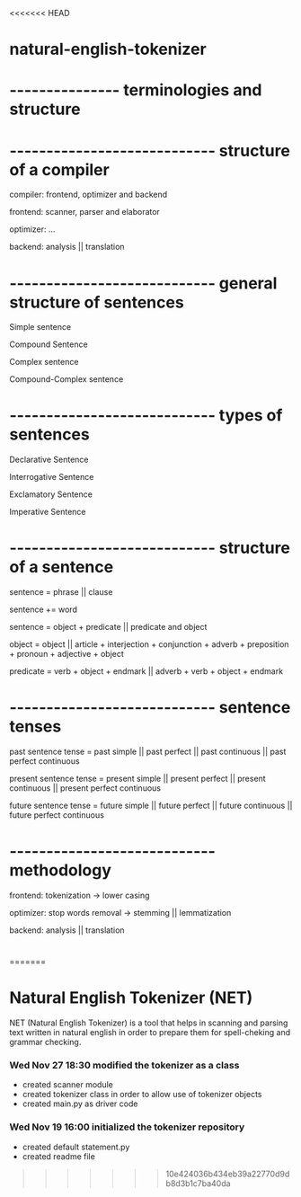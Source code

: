 <<<<<<< HEAD
# natural-english-tokenizer

# --------------- terminologies and structure

# ---------------------------- structure of a compiler

compiler: frontend, optimizer and backend

frontend: scanner, parser and elaborator

optimizer: ...

backend: analysis || translation

# ---------------------------- general structure of sentences

Simple sentence

Compound Sentence

Complex sentence

Compound-Complex sentence

# ---------------------------- types of sentences

Declarative Sentence

Interrogative Sentence

Exclamatory Sentence

Imperative Sentence

# ---------------------------- structure of a sentence

sentence = phrase || clause

sentence += word

sentence = object + predicate || predicate and object

object = object || article + interjection + conjunction + adverb + preposition + pronoun + adjective + object

predicate = verb + object + endmark || adverb + verb + object + endmark

# ---------------------------- sentence tenses

past sentence tense = past simple || past perfect || past continuous || past perfect continuous

present sentence tense = present simple || present perfect || present continuous || present perfect continuous

future sentence tense = future simple || future perfect || future continuous || future perfect continuous

# ---------------------------- methodology

frontend: tokenization -> lower casing

optimizer: stop words removal -> stemming || lemmatization

backend: analysis || translation

#
=======
# Natural English Tokenizer (NET)

NET (Natural English Tokenizer) is a tool that helps in scanning and parsing text written in natural english in order to prepare them for spell-cheking and grammar checking.

### Wed Nov 27 18:30 modified the tokenizer as a class
 - created scanner module
 - created tokenizer class in order to allow use of tokenizer objects
 - created main.py as driver code 
 
### Wed Nov 19 16:00 initialized the tokenizer repository
 - created default statement.py 
 - created readme file
>>>>>>> 10e424036b434eb39a22770d9db8d3b1c7ba40da
